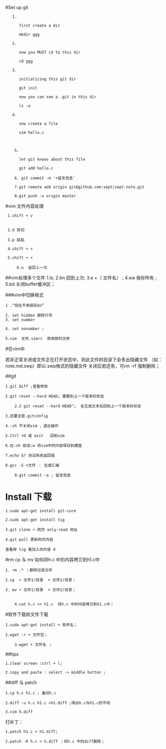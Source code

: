   #Set up git

	   1.

	      first create a dir

	      mkdir ggg

	   2.

	      now you MUST cd to this dir

	      cd ggg

	   3.

	      initializing this git dir

	      git init

	      now you can see a .git in this dir

	      ls -a

	   4.

	      now create a file

	      vim hello.c



	    5.

	      let git knows about this file

	      git add hello.c

	    6. git commit -m '+留言信息'
	    
	    7.git remote add origin git@github.com:sept/sept-note.git 

	    8.git push -u origin master





#vim 文件内容处理
   
	 1.shift + v


	 2.d 剪切

	 3.p 粘贴

	 4.shift + >

	 5.shift + <

         6.u  返回上一次

 ##vim处理多个文件
	 1.ls;
	 2.bn    回到上次;
	 3.e   +（ 文件名） ;
	 4.wa 保存所有 ;
	 5.bd 关闭buffer缓冲区；

 ###vim中切换格式

	1 .“现在不用保存bn”

	2. set hidden 删除行号
	3. set number

	4. set nonumber ;

	5.vim  文件.vimrc  修改排列次序

#在vim中

若非正常关闭或文件正在打开状态中，则此文件的目录下会多出隐藏文件
（如：note.md.swp）即以.swp格式的隐藏文件
关闭后若还有，可rm -rf 强制删除；


##git 

	1.git diff ;查看修改

	2.git reset --hard HEAD; 重置到上一个版本的状态

        2.2 git reset --hard HEAD^;  在生成文本后回到上一个版本的状态

	3.还要注意.gitconfig    

	4.:sh 不关闭vim ，退出操作

	5.Ctrl +d 或 exit   回到vim

	6.在:sh 前加:w 将vim中的内容保存到硬盘

	7.echo $? 测试系统返回值

	8.gcc -S +文件 ： 生成汇编

        9.git commit -a ; 留言信息

 
# Install 下载

	1.sudo apt-get install git-core 

	2.sudo apt-get install tig

	3.git clone + 网页 only-read 地址 

	4.git pull 更新网页内容

	查看用 tig 看加入的内容 d

#rm  cp 与 mv   如何将h.c 中的内容拷贝到h1.c中

	1. rm .* ；删除垃圾文件

	2.cp  + 文件1/目录  + 文件2/目录；

	3. mv + 文件1/目录  + 文件2/目录； 

       
        4.cat h.c >> h1.c  将h.c 中的内容拷贝到h1.c中；


#软件下载和文件下载 

	1.sudo apt-get install + 软件名；

	2.wget -r + 文件包；
        
        3.wget + 文件名 ；

##tips

	1.clear screen :ctrl + l;

	2.copy and paste : select -> middle button ;

##diff 与 patch 

	1.cp h.c h1.c ; 备份h.c

	2.diff -u h.c h1.c >h1.diff ;得出h.c与h1.c的不同

	3.vim h.diff  

打补丁：

	1.patch h1.c < h1.diff;

	2.patch -R h.c < h.diff ；将h.c 中的diff删除；


        

  
